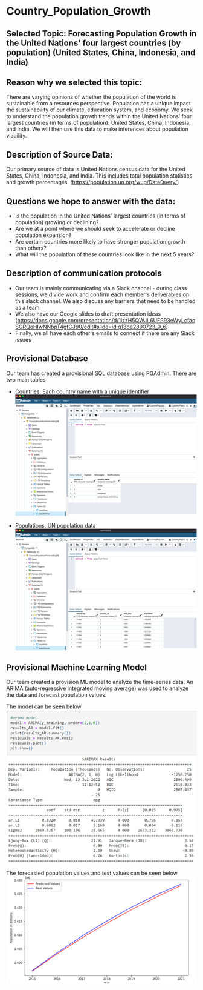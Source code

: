 # Country_Population_Growth

## Selected Topic: Forecasting Population Growth in the United Nations' four largest countries (by population) (United States, China, Indonesia, and India)

## Reason why we selected this topic: 
There are varying opinions of whether the population of the world is sustainable from a resources perspective. Population has a unique impact the sustainability of our climate, education system, and economy. We seek to understand the population growth trends within the United Nations’ four largest countries (in terms of population): United States, China, Indonesia, and India. We will then use this data to make inferences about population viability.

## Description of Source Data: 
Our primary source of data is United Nations census data for the United States, China, Indonesia, and India. This includes total population statistics and growth percentages. (https://population.un.org/wup/DataQuery/)

## Questions we hope to answer with the data:
- Is the population in the United Nations' largest countries (in terms of population) growing or declining?
- Are we at a point where we should seek to accelerate or decline population expansion?
- Are certain countries more likely to have stronger population growth than others?
- What will the population of these countries look like in the next 5 years?

## Description of communication protocols
- Our team is mainly communicating via a Slack channel - during class sessions, we divide work and confirm each member's deliverables on this slack channel. We also discuss any barriers that need to be handled as a team
- We also have our Google slides to draft presentation ideas
(https://docs.google.com/presentation/d/1lzzH5QWJL6UF9R3eWyLcfaqSGRQeHIwNNbpT4gfCJ90/edit#slide=id.g13be2890723_0_6)
- Finally, we all have each other's emails to connect if there are any Slack issues

## Provisional Database
Our team has created a provisional SQL database using PGAdmin.
There are two main tables
- Countries: Each country name with a unique identifier
![alt text](https://github.com/dkristek/UN_Country_Population_Growth/blob/Presentation-Segment1/images/select%20countries.png)

- Populations: UN population data
![alt text](https://github.com/dkristek/UN_Country_Population_Growth/blob/Presentation-Segment1/images/select%20populations.png)

## Provisional Machine Learning Model
Our team created a provision ML model to analyze the time-series data. An ARIMA (auto-regressive integrated moving average) was used to analyze the data and forecast population values.

The model can be seen below
![Model code](https://github.com/dkristek/UN_Country_Population_Growth/blob/Presentation-Segment1/images/arima_code.png)

The forecasted population values and test values can be seen below
![Results](https://github.com/dkristek/UN_Country_Population_Growth/blob/Presentation-Segment1/images/model_results.png)

